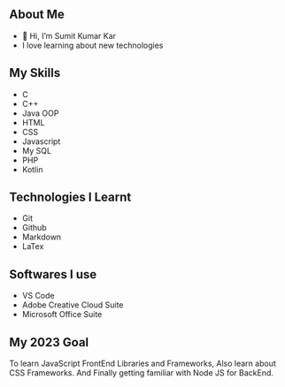 ## About Me
- 👋 Hi, I’m Sumit Kumar Kar
- I love learning about new technologies

## My Skills
- C 
- C++
- Java OOP
- HTML
- CSS
- Javascript
- My SQL
- PHP
- Kotlin

## Technologies I Learnt

- Git
- Github
- Markdown
- LaTex

## Softwares I use

- VS Code
- Adobe Creative Cloud Suite
- Microsoft Office Suite

## My 2023 Goal 
To learn JavaScript FrontEnd Libraries and Frameworks, Also learn about CSS Frameworks. And Finally getting familiar with Node JS for BackEnd. 

<!---
SumitKar01/SumitKar01 is a ✨ special ✨ repository because its `README.md` (this file) appears on your GitHub profile.
You can click the Preview link to take a look at your changes.
--->
